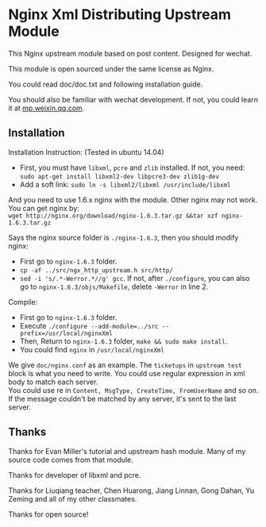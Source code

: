 Nginx Xml Distributing Upstream Module
=========================

This Nginx upstream module based on post content. Designed for wechat.  

This module is open sourced under the same license as Nginx.  

You could read doc/doc.txt and following installation guide.

You should also be familiar with wechat development.
If not, you could learn it at [mp.weixin.qq.com](https://mp.weixin.qq.com).

Installation
---------------------------
Installation Instruction: (Tested in ubuntu 14.04)
* First, you must have `libxml`, `pcre` and `zlib` installed. If not, you need:  
  `sudo apt-get install libxml2-dev libpcre3-dev zlib1g-dev`
* Add a soft link: `sudo ln -s libxml2/libxml /usr/include/libxml`

And you need to use 1.6.x nginx with the module. Other nginx may not work.
You can get nginx by:  
`wget http://nginx.org/download/nginx-1.6.3.tar.gz &&tar xzf nginx-1.6.3.tar.gz`

Says the nginx source folder is `./nginx-1.6.3`, then you should modify nginx:
* First go to `nginx-1.6.3` folder.
* `cp -af ../src/ngx_http_upstream.h src/http/`
* `sed -i 's/.*-Werror.*//g' gcc`. If not, after `./configure`,
  you can also go to `nginx-1.6.3/objs/Makefile`, delete `-Werror` in line 2.

Compile:
* First go to `nginx-1.6.3` folder.
* Execute `./configure --add-module=../src --prefix=/usr/local/nginxXml`
* Then, Return to `nginx-1.6.3` folder, `make && sudo make install`.
* You could find `nginx` in `/usr/local/nginxXml`

We give `doc/nginx.conf` as an example.
The `ticketups` in `upstream test` block is what you need to write.
You could use regular expression in xml body to match each server.  
You could use re in `Content, MsgType, CreateTime, FromUserName` and so on.
If the message couldn't be matched by any server, it's sent to the last server.


Thanks
-----------------------------------------------
Thanks for Evan Miller's tutorial and upstream hash module.
Many of my source code comes from that module.


Thanks for developer of libxml and pcre.

Thanks for Liuqiang teacher, Chen Huarong, Jiang Linnan, Gong Dahan,
Yu Zeming and all of my other classmates.

Thanks for open source!
